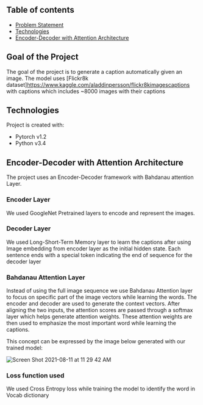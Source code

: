 ## Table of contents
* [Problem Statement](#general-info)
* [Technologies](#technologies)
* [Encoder-Decoder with Attention Architecture](#setup)

## Goal of the Project
The goal of the project is to generate a caption automatically given an image. The model uses [Flickr8k dataset]https://www.kaggle.com/aladdinpersson/flickr8kimagescaptions with captions which includes ~8000 images with their captions
	
## Technologies
Project is created with:
* Pytorch v1.2
* Python v3.4

## Encoder-Decoder with Attention Architecture
The project uses an Encoder-Decoder framework with Bahdanau attention Layer. 

### Encoder Layer
We used GoogleNet Pretrained layers to encode and represent the images. 

### Decoder Layer
We used Long-Short-Term Memory layer to learn the captions after using Image embedding from encoder layer as the initial hidden state. Each sentence ends with a special <EOS> token indicating the end of sequence for the decoder layer 

### Bahdanau Attention Layer
Instead of using the full image sequence we use Bahdanau Attention layer to focus on specific part of the image vectors while learning the words. The encoder and decoder are used to generate the context vectors. After aligning the two inputs, the attention scores are passed through a softmax layer which helps generate attention weights. These attention weights are then used to emphasize the most important word while learning the captions. 

This concept can be expressed by the image below generated with our trained model:

  
![Screen Shot 2021-08-11 at 11 29 42 AM](https://user-images.githubusercontent.com/69861343/129103734-2323e6a1-be33-4b20-a31b-d40e763b71bd.png)

 ### Loss function used
  We used Cross Entropy loss while training the model to identify the word in Vocab dictionary 



